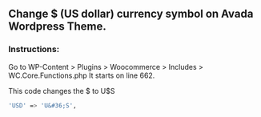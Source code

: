 ## Change $ (US dollar) currency symbol on Avada Wordpress Theme.

### Instructions:
Go to WP-Content > Plugins > Woocommerce > Includes > WC.Core.Functions.php 
It starts on line 662.

This code changes the $ to U$S
```bash
'USD' => 'U&#36;S',
```